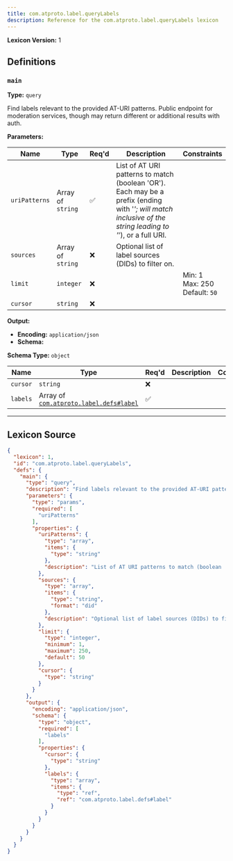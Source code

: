 ```yaml
---
title: com.atproto.label.queryLabels
description: Reference for the com.atproto.label.queryLabels lexicon
---
```

**Lexicon Version:** 1

## Definitions

<a name="main"></a>
### `main`

**Type:** `query`

Find labels relevant to the provided AT-URI patterns. Public endpoint for moderation services, though may return different or additional results with auth.

**Parameters:**

| Name | Type | Req'd  | Description | Constraints |
|------|------|----------|-------------|-------------|
| `uriPatterns` | Array of `string` | ✅  | List of AT URI patterns to match (boolean 'OR'). Each may be a prefix (ending with '*'; will match inclusive of the string leading to '*'), or a full URI. |  |
| `sources` | Array of `string` | ❌  | Optional list of label sources (DIDs) to filter on. |  |
| `limit` | `integer` | ❌  |  | Min: 1<br/>Max: 250<br/>Default: `50` |
| `cursor` | `string` | ❌  |  |  |
**Output:**

- **Encoding:** `application/json`
- **Schema:**

**Schema Type:** `object`

| Name | Type | Req'd  | Description | Constraints |
|------|------|----------|-------------|-------------|
| `cursor` | `string` | ❌  |  |  |
| `labels` | Array of [`com.atproto.label.defs#label`](lexicons/com/atproto/label/defs#label) | ✅  |  |  |

---

## Lexicon Source
```json
{
  "lexicon": 1,
  "id": "com.atproto.label.queryLabels",
  "defs": {
    "main": {
      "type": "query",
      "description": "Find labels relevant to the provided AT-URI patterns. Public endpoint for moderation services, though may return different or additional results with auth.",
      "parameters": {
        "type": "params",
        "required": [
          "uriPatterns"
        ],
        "properties": {
          "uriPatterns": {
            "type": "array",
            "items": {
              "type": "string"
            },
            "description": "List of AT URI patterns to match (boolean 'OR'). Each may be a prefix (ending with '*'; will match inclusive of the string leading to '*'), or a full URI."
          },
          "sources": {
            "type": "array",
            "items": {
              "type": "string",
              "format": "did"
            },
            "description": "Optional list of label sources (DIDs) to filter on."
          },
          "limit": {
            "type": "integer",
            "minimum": 1,
            "maximum": 250,
            "default": 50
          },
          "cursor": {
            "type": "string"
          }
        }
      },
      "output": {
        "encoding": "application/json",
        "schema": {
          "type": "object",
          "required": [
            "labels"
          ],
          "properties": {
            "cursor": {
              "type": "string"
            },
            "labels": {
              "type": "array",
              "items": {
                "type": "ref",
                "ref": "com.atproto.label.defs#label"
              }
            }
          }
        }
      }
    }
  }
}
```
